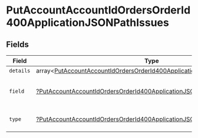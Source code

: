 # PutAccountAccountIdOrdersOrderId400ApplicationJSONPathIssues


## Fields

| Field                                                                                                                                                                        | Type                                                                                                                                                                         | Required                                                                                                                                                                     | Description                                                                                                                                                                  | Example                                                                                                                                                                      |
| ---------------------------------------------------------------------------------------------------------------------------------------------------------------------------- | ---------------------------------------------------------------------------------------------------------------------------------------------------------------------------- | ---------------------------------------------------------------------------------------------------------------------------------------------------------------------------- | ---------------------------------------------------------------------------------------------------------------------------------------------------------------------------- | ---------------------------------------------------------------------------------------------------------------------------------------------------------------------------- |
| `details`                                                                                                                                                                    | array<[PutAccountAccountIdOrdersOrderId400ApplicationJSONPathIssuesDetails](../../models/operations/PutAccountAccountIdOrdersOrderId400ApplicationJSONPathIssuesDetails.md)> | :heavy_minus_sign:                                                                                                                                                           | N/A                                                                                                                                                                          |                                                                                                                                                                              |
| `field`                                                                                                                                                                      | [?PutAccountAccountIdOrdersOrderId400ApplicationJSONPathIssuesField](../../models/operations/PutAccountAccountIdOrdersOrderId400ApplicationJSONPathIssuesField.md)           | :heavy_minus_sign:                                                                                                                                                           | It shows which field is/are missing.                                                                                                                                         | reference.referenceNo                                                                                                                                                        |
| `type`                                                                                                                                                                       | [?PutAccountAccountIdOrdersOrderId400ApplicationJSONPathIssuesType](../../models/operations/PutAccountAccountIdOrdersOrderId400ApplicationJSONPathIssuesType.md)             | :heavy_minus_sign:                                                                                                                                                           | It shows what is expecting.                                                                                                                                                  | tooSmall                                                                                                                                                                     |